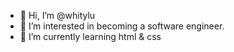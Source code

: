 - 👋 Hi, I’m @whitylu
- 👀 I’m interested in becoming a software engineer.
- 🌱 I’m currently learning html & css

<!---
whitylu/whitylu is a ✨ special ✨ repository because its `README.md` (this file) appears on your GitHub profile.
You can click the Preview link to take a look at your changes.
--->

